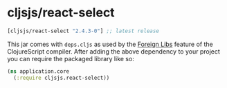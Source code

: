 # cljsjs/react-select

[](dependency)
```clojure
[cljsjs/react-select "2.4.3-0"] ;; latest release
```
[](/dependency)

This jar comes with `deps.cljs` as used by the [Foreign Libs][flibs] feature
of the ClojureScript compiler. After adding the above dependency to your project
you can require the packaged library like so:

```clojure
(ns application.core
  (:require cljsjs.react-select))
```

[flibs]: https://clojurescript.org/reference/packaging-foreign-deps
